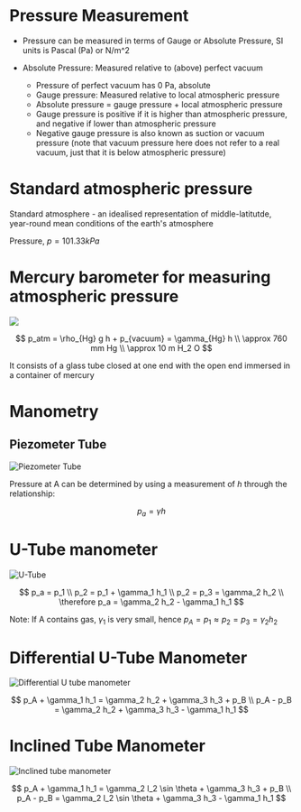 # Pressure Measurement

- Pressure can be measured in terms of Gauge or Absolute Pressure, SI units is Pascal (Pa) or N/m^2

- Absolute Pressure: Measured relative to (above) perfect vacuum
    - Pressure of perfect vacuum has 0 Pa, absolute
    - Gauge pressure: Measured relative to local atmospheric pressure
    - Absolute pressure = gauge pressure + local atmospheric pressure
    - Gauge pressure is positive if it is higher than atmospheric pressure, and negative if lower than atmospheric pressure
    - Negative gauge pressure is also known as suction or vacuum pressure (note that vacuum pressure here does not refer to a real vacuum, just that it is below atmospheric pressure)

# Standard atmospheric pressure

Standard atmosphere - an idealised representation of middle-latitutde, year-round mean conditions of the earth's atmosphere

Pressure, $p = 101.33 kPa$

# Mercury barometer for measuring atmospheric pressure

![](https://cdn4.explainthatstuff.com/torricellian-barometer.png)

$$
p_atm = \rho_{Hg} g h + p_{vacuum} = \gamma_{Hg} h \\
\approx 760 mm Hg \\ 
\approx 10 m H_2 O
$$

It consists of a glass tube closed at one end with the open end immersed in a container of mercury

# Manometry

## Piezometer Tube

![Piezometer Tube](https://lh3.googleusercontent.com/proxy/DLWKC1Vl3s-paECePsbSBah7IThTu3Z3WjKVzR6x8m568OBPZptTiUeVyQG4FMlHi0qHyx2KiqCHSOontV5nTodGowbmpOEegFVUetZyey29MT6PL-VQnbQnOb-UvuGA_o_k2IwlpSkT-1JR_bHO-mfxkbITU0etNzK0)

Pressure at A can be determined by using a measurement of $h$ through the relationship:

$$
p_a = \gamma h
$$

# U-Tube manometer

![U-Tube](https://lh3.googleusercontent.com/proxy/jaLzrRDCp0dmgl5TUZUZUDiwdJEHmynmh5YYrWs04vWb3NwK2zaZpUMf4cQi55GPLvUfRZUxgsyX4MaB-jNC3y3MoNzIqGQ8t9K-rrabjqy9hysGyx83QJ-36FFhQrZ9ZwSscDpR4MXrLeiPTSsbcZ9gMVhUUUqiUaec)

$$
p_a = p_1 \\
p_2 = p_1 + \gamma_1 h_1 \\
p_2 = p_3 = \gamma_2 h_2 \\
\therefore p_a = \gamma_2 h_2 - \gamma_1 h_1
$$

Note: If A contains gas, $\gamma_1$ is very small, hence $p_A = p_1 \approx p_2 = p_3 = \gamma_2 h_2$

# Differential U-Tube Manometer

![Differential U tube manometer](https://lh3.googleusercontent.com/proxy/wv2qTWPwncTKIItlGN-wbzfO-_VMjfsmXTxvQLw85DBqB5vHPpQ3RaIZlpjWH5HfvP9kDjviPFO4401zMxNO0ZyW71HuUKhaDX5pfoSFx7p1PYyefWB34RFWJE8GhJrqiEB-AhlREZyexNYlOIEJej7yyszoGuNP9GcoUmQP)

$$
p_A + \gamma_1 h_1 = \gamma_2 h_2 + \gamma_3 h_3 + p_B \\
p_A - p_B = \gamma_2 h_2 + \gamma_3 h_3 - \gamma_1 h_1
$$

# Inclined Tube Manometer

![Inclined tube manometer](https://upload.wikimedia.org/wikiversity/en/thumb/7/75/Inclined_manometer_tube_renew_02.svg/1200px-Inclined_manometer_tube_renew_02.svg.png)

$$
p_A + \gamma_1 h_1 = \gamma_2 l_2 \sin \theta + \gamma_3 h_3 + p_B \\
p_A - p_B = \gamma_2 l_2 \sin \theta + \gamma_3 h_3 - \gamma_1 h_1
$$
